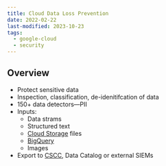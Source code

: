 ```yaml
---
title: Cloud Data Loss Prevention
date: 2022-02-22
last-modified: 2023-10-23
tags:
  - google-cloud
  - security
---
```


## Overview

- Protect sensitive data
- Inspection, classification, de-idenitifcation of data
- 150+ data detectors—PII
- Inputs:
	- Data strams
	- Structured text
	- [Cloud Storage](notes/Cloud%20Storage.md) files
	- [BigQuery](notes/BigQuery.md)
	- Images
- Export to [CSCC](notes/Security%20Command%20Center.md), Data Catalog or external SIEMs

